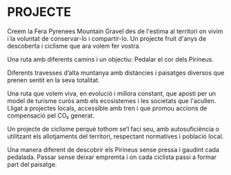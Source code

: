 # PROJECTE

Creem la Fera Pyrenees Mountain Gravel des de l'estima al territori on vivim i la voluntat de conservar-lo i compartir-lo. Un projecte fruit d'anys de descoberta i ciclisme que ara volem fer vostra.

Una ruta amb diferents camins i un objectiu: Pedalar el cor dels Pirineus.

Diferents travesses d’alta muntanya amb distàncies i paisatges diversos que prenen sentit en la seva totalitat.

Una ruta que volem viva, en evolució i millora constant, que aposti per un model de turisme curós amb els ecosistemes i les societats que l'acullen. Lligat a projectes locals, accessible amb tren i que promou accions de compensació pel CO₂ generat.

Un projecte de ciclisme perquè tothom se’l faci seu, amb autosuficiència o utilitzant els allotjaments del territori, respectant normatives i població local.

Una manera diferent de descobrir els Pirineus sense pressa i gaudint cada pedalada. Passar sense deixar empremta i on cada ciclista passi a formar part del paisatge.
